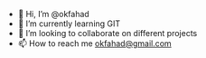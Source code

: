 - 👋 Hi, I’m @okfahad
- 🌱 I’m currently learning GIT
- 💞️ I’m looking to collaborate on different projects
- 📫 How to reach me okfahad@gmail.com

<!---
okfahad/okfahad is a ✨ special ✨ repository because its `README.md` (this file) appears on your GitHub profile.
You can click the Preview link to take a look at your changes.
--->
